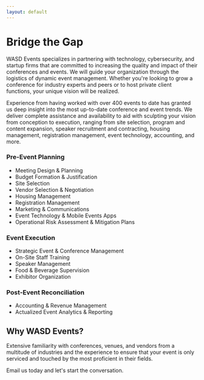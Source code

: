 ```yaml
---
layout: default
---
```


# Bridge the Gap

WASD Events specializes in partnering with technology, cybersecurity, and startup firms that are committed to increasing the quality and impact of their conferences and events. We will guide your organization through the logistics of dynamic event management. Whether you're looking to grow a conference for industry experts and peers or to host private client functions, your unique vision will be realized.

Experience from having worked with over 400 events to date has granted us deep insight into the most up-to-date conference and event trends. We deliver complete assistance and availability to aid with sculpting your vision from conception to execution, ranging from site selection, program and content expansion, speaker recruitment and contracting, housing management, registration management, event technology, accounting, and more.

### Pre-Event Planning
* Meeting Design & Planning
* Budget Formation & Justification
* Site Selection
* Vendor Selection & Negotiation
* Housing Management
* Registration Management
* Marketing & Communications
* Event Technology & Mobile Events Apps
* Operational Risk Assessment & Mitigation Plans

### Event Execution
* Strategic Event & Conference Management
* On-Site Staff Training
* Speaker Management
* Food & Beverage Supervision
* Exhibitor Organization

### Post-Event Reconciliation
* Accounting & Revenue Management
* Actualized Event Analytics & Reporting

## Why WASD Events?

Extensive familiarity with conferences, venues, and vendors from a multitude of industries and the experience to ensure that your event is only serviced and touched by the most proficient in their fields.

Email us today and let's start the conversation.

